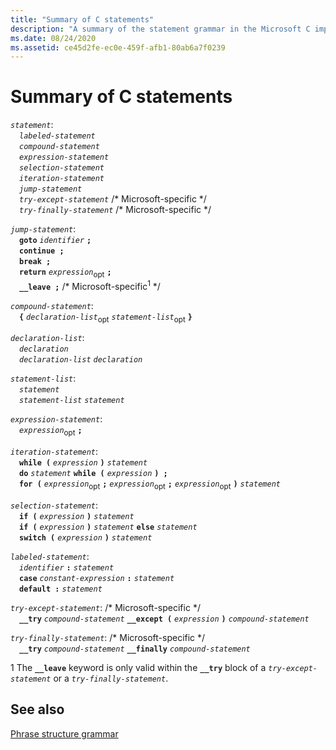 ```yaml
---
title: "Summary of C statements"
description: "A summary of the statement grammar in the Microsoft C implementation."
ms.date: 08/24/2020
ms.assetid: ce45d2fe-ec0e-459f-afb1-80ab6a7f0239
---
```

# Summary of C statements

*`statement`*:\
&emsp;*`labeled-statement`*\
&emsp;*`compound-statement`*\
&emsp;*`expression-statement`*\
&emsp;*`selection-statement`*\
&emsp;*`iteration-statement`*\
&emsp;*`jump-statement`*\
&emsp;*`try-except-statement`* /\* Microsoft-specific \*/\
&emsp;*`try-finally-statement`* /\* Microsoft-specific \*/

*`jump-statement`*:\
&emsp;**`goto`** *`identifier`* **`;`**\
&emsp;**`continue ;`**\
&emsp;**`break ;`**\
&emsp;**`return`** *`expression`*<sub>opt</sub> **`;`**\
&emsp;**`__leave ;`** /\* Microsoft-specific<sup>1</sup> \*/

*`compound-statement`*:\
&emsp;**`{`** *`declaration-list`*<sub>opt</sub> *`statement-list`*<sub>opt</sub> **`}`**

*`declaration-list`*:\
&emsp;*`declaration`*\
&emsp;*`declaration-list`* *`declaration`*

*`statement-list`*:\
&emsp;*`statement`*\
&emsp;*`statement-list`* *`statement`*

*`expression-statement`*:\
&emsp;*`expression`*<sub>opt</sub> **`;`**

*`iteration-statement`*:\
&emsp;**`while (`** *`expression`* **`)`** *`statement`*\
&emsp;**`do`** *`statement`* **`while (`** *`expression`* **`) ;`**\
&emsp;**`for (`** *`expression`*<sub>opt</sub> **`;`** *`expression`*<sub>opt</sub> **`;`** *`expression`*<sub>opt</sub> **`)`** *`statement`*

*`selection-statement`*:\
&emsp;**`if (`** *`expression`* **`)`** *`statement`*\
&emsp;**`if (`** *`expression`* **`)`** *`statement`* **`else`** *`statement`*\
&emsp;**`switch (`** *`expression`* **`)`** *`statement`*

*`labeled-statement`*:\
&emsp;*`identifier`* **`:`** *`statement`*\
&emsp;**`case`** *`constant-expression`* **`:`** *`statement`*\
&emsp;**`default :`** *`statement`*

*`try-except-statement`*: /\* Microsoft-specific \*/\
&emsp;**`__try`** *`compound-statement`* **`__except (`** *`expression`* **`)`** *`compound-statement`*

*`try-finally-statement`*: /\* Microsoft-specific \*/\
&emsp;**`__try`** *`compound-statement`* **`__finally`** *`compound-statement`*

1 The **`__leave`** keyword is only valid within the **`__try`** block of a *`try-except-statement`* or a *`try-finally-statement`*.

## See also

[Phrase structure grammar](../c-language/phrase-structure-grammar.md)
